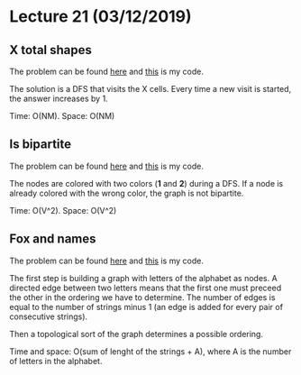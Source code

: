 # Lecture 21 (03/12/2019)

## X total shapes
The problem can be found [here](http://practice.geeksforgeeks.org/problems/x-total-shapes/0)
and [this](code/shapes.cpp) is my code.

The solution is a DFS that visits the X cells.
Every time a new visit is started, the answer increases by 1.

Time: O(NM). Space: O(NM)

## Is bipartite
The problem can be found [here](http://practice.geeksforgeeks.org/problems/bipartite-graph/1)
and [this](code/bipartite.cpp) is my code.

The nodes are colored with two colors (**1** and **2**) during a DFS.
If a node is already colored with the wrong color, the graph is not bipartite.

Time: O(V^2). Space: O(V^2)

## Fox and names
The problem can be found [here](http://codeforces.com/problemset/problem/510/C?locale=en)
and [this](code/fox.cpp) is my code.

The first step is building a graph with letters of the alphabet as nodes.
A directed edge between two letters means that the first one must preceed the other in the ordering we have to determine.
The number of edges is equal to the number of strings minus 1 (an edge is added for every pair of consecutive strings).

Then a topological sort of the graph determines a possible ordering.

Time and space: O(sum of lenght of the strings + A), where A is the number of letters in the alphabet.
